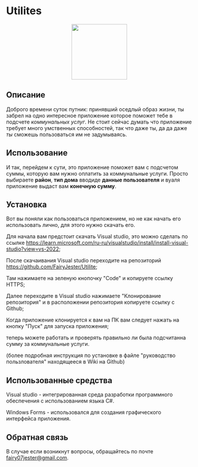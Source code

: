 # Utilites
<p align="center">
  <img width="150" height="150" src="https://user-images.githubusercontent.com/98344500/209647958-e6aab384-9d86-4dc5-8906-c20683a57c06.png">
 </p>
 
## Описание

Доброго времени суток путник: принявший оседлый образ жизни, ты забрел на одно интересное приложение которое поможет тебе в подсчете *коммунальных услуг*.
Не стоит сейчас думать что приложение требует много умственных способностей, так что даже ты, да да даже *ты* сможешь пользоваться им не задумываясь.

## Использование
И так, перейдем к сути, это приложение поможет вам с подсчетом суммы, которую вам нужно оплатить за коммунальные услуги. 
Просто выбираете **район**, **тип дома** вводиде **данные пользователя** и вуаля приложение выдаст вам **конечную сумму**.

## Установка
Вот вы поняли как пользоваться приложением, но не как начать его использовать лично, для этого нужно скачать его.

Для начала вам предстоит скачать Visual studio, это можно сделать по ссылке https://learn.microsoft.com/ru-ru/visualstudio/install/install-visual-studio?view=vs-2022;

После скачаивания Visual studio переходите на репозиторий https://github.com/FairyJester/Utilite; 

Там нажимаете на зеленую кнопочку "Code" и копируете ссылку HTTPS;

Далее переходите в Visual studio нажимаете "Клонирование репозитория" и в расположении репозитория копируете ссылку с Github;

Когда приложение клонируется к вам на ПК вам следует нажать на кнопку "Пуск" для запуска приложения;

теперь можете работать и проверять правильно ли была подсчитанна сумму за коммунальные услуги.

(более подробная инструкция по установке в файле "руководство пользлователя" находящееся в Wiki на Github)

## Использованные средства
Visual studio - интегрированная среда разработки программного обеспечения с использованием языка C#.

Windows Forms - использовался для создания графического интерфейса приложения.

## Обратная связь
В случае если возникнут вопросы, обращайтесь по почте fairy07jester@gmail.com.
